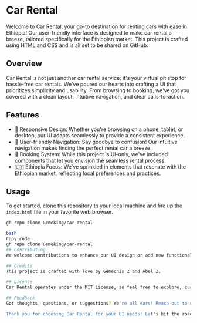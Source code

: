 # Car Rental

Welcome to Car Rental, your go-to destination for renting cars with ease in Ethiopia! Our user-friendly interface is designed to make car rental a breeze, tailored specifically for the Ethiopian market. This project is crafted using HTML and CSS and is all set to be shared on GitHub.

## Overview
Car Rental is not just another car rental service; it's your virtual pit stop for hassle-free car rentals. We've poured our hearts into crafting a UI that prioritizes simplicity and usability. From browsing to booking, we've got you covered with a clean layout, intuitive navigation, and clear calls-to-action.

## Features
- 📱 Responsive Design: Whether you're browsing on a phone, tablet, or desktop, our UI adapts seamlessly to provide a consistent experience.
- 🧭 User-friendly Navigation: Say goodbye to confusion! Our intuitive navigation makes finding the perfect rental car a breeze.
- 🚀 Booking System: While this project is UI-only, we've included components that let you envision the seamless rental process.
- 🇪🇹 Ethiopia Focus: We've sprinkled in elements that resonate with the Ethiopian market, reflecting local preferences and practices.

## Usage
To get started, clone this repository to your local machine and fire up the `index.html` file in your favorite web browser.

```bash
gh repo clone Gemeking/car-rental

bash
Copy code
gh repo clone Gemeking/car-rental
## Contributing
We welcome contributions to enhance our UI design or add new functionalities! Fork this repository, make your magic happen, and send us a pull request.

## Credits
This project is crafted with love by Gemechis Z and Abel Z.

## License
Car Rental operates under the MIT License, so feel free to explore, customize, and share!

## Feedback
Got thoughts, questions, or suggestions? We're all ears! Reach out to us anytime.

Thank you for choosing Car Rental for your UI needs! Let's hit the road together and make car rentals fun! 🚗✨
